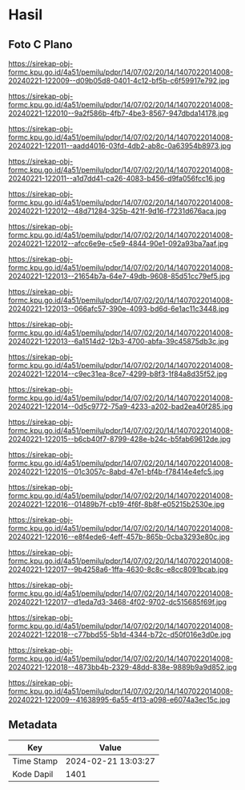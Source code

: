 # Hasil

## Foto C Plano

https://sirekap-obj-formc.kpu.go.id/4a51/pemilu/pdpr/14/07/02/20/14/1407022014008-20240221-122009--d09b05d8-0401-4c12-bf5b-c6f59917e792.jpg

https://sirekap-obj-formc.kpu.go.id/4a51/pemilu/pdpr/14/07/02/20/14/1407022014008-20240221-122010--9a2f586b-4fb7-4be3-8567-947dbda14178.jpg

https://sirekap-obj-formc.kpu.go.id/4a51/pemilu/pdpr/14/07/02/20/14/1407022014008-20240221-122011--aadd4016-03fd-4db2-ab8c-0a63954b8973.jpg

https://sirekap-obj-formc.kpu.go.id/4a51/pemilu/pdpr/14/07/02/20/14/1407022014008-20240221-122011--a1d7dd41-ca26-4083-b456-d9fa056fcc16.jpg

https://sirekap-obj-formc.kpu.go.id/4a51/pemilu/pdpr/14/07/02/20/14/1407022014008-20240221-122012--48d71284-325b-421f-9d16-f7231d676aca.jpg

https://sirekap-obj-formc.kpu.go.id/4a51/pemilu/pdpr/14/07/02/20/14/1407022014008-20240221-122012--afcc6e9e-c5e9-4844-90e1-092a93ba7aaf.jpg

https://sirekap-obj-formc.kpu.go.id/4a51/pemilu/pdpr/14/07/02/20/14/1407022014008-20240221-122013--21654b7a-64e7-49db-9608-85d51cc79ef5.jpg

https://sirekap-obj-formc.kpu.go.id/4a51/pemilu/pdpr/14/07/02/20/14/1407022014008-20240221-122013--066afc57-390e-4093-bd6d-6e1ac11c3448.jpg

https://sirekap-obj-formc.kpu.go.id/4a51/pemilu/pdpr/14/07/02/20/14/1407022014008-20240221-122013--6a1514d2-12b3-4700-abfa-39c45875db3c.jpg

https://sirekap-obj-formc.kpu.go.id/4a51/pemilu/pdpr/14/07/02/20/14/1407022014008-20240221-122014--c9ec31ea-8ce7-4299-b8f3-1f84a8d35f52.jpg

https://sirekap-obj-formc.kpu.go.id/4a51/pemilu/pdpr/14/07/02/20/14/1407022014008-20240221-122014--0d5c9772-75a9-4233-a202-bad2ea40f285.jpg

https://sirekap-obj-formc.kpu.go.id/4a51/pemilu/pdpr/14/07/02/20/14/1407022014008-20240221-122015--b6cb40f7-8799-428e-b24c-b5fab69612de.jpg

https://sirekap-obj-formc.kpu.go.id/4a51/pemilu/pdpr/14/07/02/20/14/1407022014008-20240221-122015--01c3057c-8abd-47e1-bf4b-f78414e4efc5.jpg

https://sirekap-obj-formc.kpu.go.id/4a51/pemilu/pdpr/14/07/02/20/14/1407022014008-20240221-122016--01489b7f-cb19-4f6f-8b8f-e05215b2530e.jpg

https://sirekap-obj-formc.kpu.go.id/4a51/pemilu/pdpr/14/07/02/20/14/1407022014008-20240221-122016--e8f4ede6-4eff-457b-865b-0cba3293e80c.jpg

https://sirekap-obj-formc.kpu.go.id/4a51/pemilu/pdpr/14/07/02/20/14/1407022014008-20240221-122017--9b4258a6-1ffa-4630-8c8c-e8cc8091bcab.jpg

https://sirekap-obj-formc.kpu.go.id/4a51/pemilu/pdpr/14/07/02/20/14/1407022014008-20240221-122017--d1eda7d3-3468-4f02-9702-dc515685f69f.jpg

https://sirekap-obj-formc.kpu.go.id/4a51/pemilu/pdpr/14/07/02/20/14/1407022014008-20240221-122018--c77bbd55-5b1d-4344-b72c-d50f016e3d0e.jpg

https://sirekap-obj-formc.kpu.go.id/4a51/pemilu/pdpr/14/07/02/20/14/1407022014008-20240221-122018--4873bb4b-2329-48dd-838e-9889b9a9d852.jpg

https://sirekap-obj-formc.kpu.go.id/4a51/pemilu/pdpr/14/07/02/20/14/1407022014008-20240221-122009--41638995-6a55-4f13-a098-e6074a3ec15c.jpg


## Metadata

| Key        | Value               |
| ---------- | ------------------- |
| Time Stamp | 2024-02-21 13:03:27 |
| Kode Dapil | 1401                |



